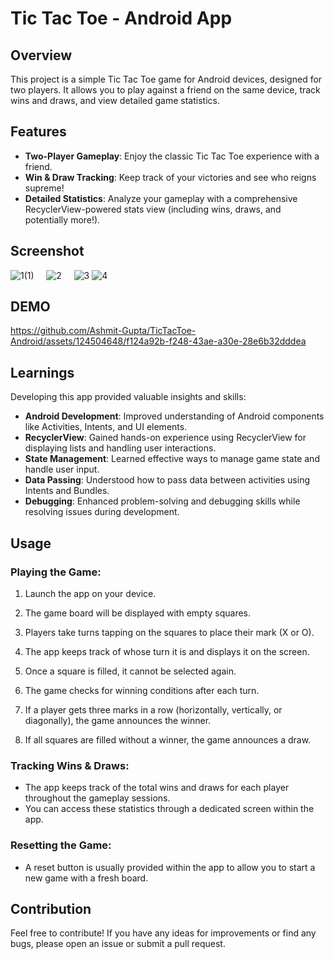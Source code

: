 # Tic Tac Toe - Android App

## Overview

This project is a simple Tic Tac Toe game for Android devices, designed for two players. It allows you to play against a friend on the same device, track wins and draws, and view detailed game statistics.

## Features

- **Two-Player Gameplay**: Enjoy the classic Tic Tac Toe experience with a friend.
- **Win & Draw Tracking**: Keep track of your victories and see who reigns supreme!
- **Detailed Statistics**: Analyze your gameplay with a comprehensive RecyclerView-powered stats view (including wins, draws, and potentially more!).


## Screenshot

![1(1)](https://github.com/Ashmit-Gupta/TicTacToe-Android/assets/124504648/84118dd9-da3d-44d1-8a64-57a7792862f7) &nbsp;&nbsp;&nbsp;&nbsp;![2](https://github.com/Ashmit-Gupta/TicTacToe-Android/assets/124504648/82b50576-fe81-404d-9bfd-e963dacb2af3) &nbsp;&nbsp;&nbsp;&nbsp;![3](https://github.com/Ashmit-Gupta/TicTacToe-Android/assets/124504648/38128708-d82c-4504-ac0b-4b43eef45697) ![4](https://github.com/Ashmit-Gupta/TicTacToe-Android/assets/124504648/f46226b5-89cb-4559-b801-3836088d7bf1)



## DEMO

https://github.com/Ashmit-Gupta/TicTacToe-Android/assets/124504648/f124a92b-f248-43ae-a30e-28e6b32dddea



## Learnings

Developing this app provided valuable insights and skills:

- **Android Development**: Improved understanding of Android components like Activities, Intents, and UI elements.
- **RecyclerView**: Gained hands-on experience using RecyclerView for displaying lists and handling user interactions.
- **State Management**: Learned effective ways to manage game state and handle user input.
- **Data Passing**: Understood how to pass data between activities using Intents and Bundles.
- **Debugging**: Enhanced problem-solving and debugging skills while resolving issues during development.



## Usage

### Playing the Game:

1. Launch the app on your device.

2. The game board will be displayed with empty squares.
3. Players take turns tapping on the squares to place their mark (X or O).
4. The app keeps track of whose turn it is and displays it on the screen.
5. Once a square is filled, it cannot be selected again.
6. The game checks for winning conditions after each turn.
7. If a player gets three marks in a row (horizontally, vertically, or diagonally), the game announces the winner.
8. If all squares are filled without a winner, the game announces a draw.

### Tracking Wins & Draws:

- The app keeps track of the total wins and draws for each player throughout the gameplay sessions.
- You can access these statistics through a dedicated screen within the app.

### Resetting the Game:

- A reset button is usually provided within the app to allow you to start a new game with a fresh board.

## Contribution

Feel free to contribute! If you have any ideas for improvements or find any bugs, please open an issue or submit a pull request.
